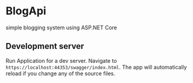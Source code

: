 # BlogApi
simple blogging system using ASP.NET Core



## Development server

Run  Application  for a dev server. Navigate to `https://localhost:44353/swagger/index.html`. The app will automatically reload if you change any of the source files.


